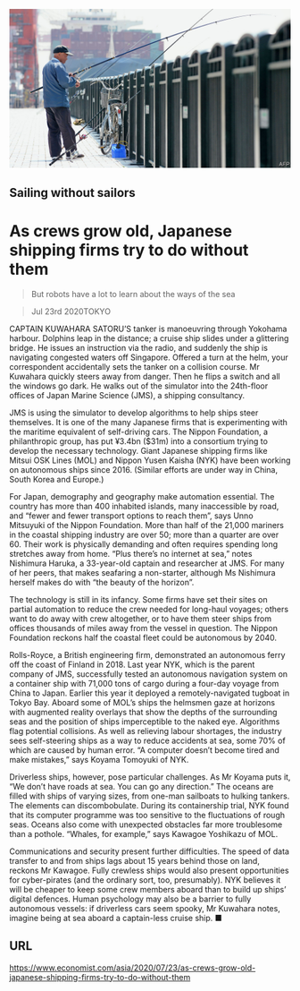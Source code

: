 ![](./images/20200725_ASP007_0.jpg)

## Sailing without sailors

# As crews grow old, Japanese shipping firms try to do without them

> But robots have a lot to learn about the ways of the sea

> Jul 23rd 2020TOKYO

CAPTAIN KUWAHARA SATORU’S tanker is manoeuvring through Yokohama harbour. Dolphins leap in the distance; a cruise ship slides under a glittering bridge. He issues an instruction via the radio, and suddenly the ship is navigating congested waters off Singapore. Offered a turn at the helm, your correspondent accidentally sets the tanker on a collision course. Mr Kuwahara quickly steers away from danger. Then he flips a switch and all the windows go dark. He walks out of the simulator into the 24th-floor offices of Japan Marine Science (JMS), a shipping consultancy.

JMS is using the simulator to develop algorithms to help ships steer themselves. It is one of the many Japanese firms that is experimenting with the maritime equivalent of self-driving cars. The Nippon Foundation, a philanthropic group, has put ¥3.4bn ($31m) into a consortium trying to develop the necessary technology. Giant Japanese shipping firms like Mitsui OSK Lines (MOL) and Nippon Yusen Kaisha (NYK) have been working on autonomous ships since 2016. (Similar efforts are under way in China, South Korea and Europe.)

For Japan, demography and geography make automation essential. The country has more than 400 inhabited islands, many inaccessible by road, and “fewer and fewer transport options to reach them”, says Unno Mitsuyuki of the Nippon Foundation. More than half of the 21,000 mariners in the coastal shipping industry are over 50; more than a quarter are over 60. Their work is physically demanding and often requires spending long stretches away from home. “Plus there’s no internet at sea,” notes Nishimura Haruka, a 33-year-old captain and researcher at JMS. For many of her peers, that makes seafaring a non-starter, although Ms Nishimura herself makes do with “the beauty of the horizon”.

The technology is still in its infancy. Some firms have set their sites on partial automation to reduce the crew needed for long-haul voyages; others want to do away with crew altogether, or to have them steer ships from offices thousands of miles away from the vessel in question. The Nippon Foundation reckons half the coastal fleet could be autonomous by 2040.

Rolls-Royce, a British engineering firm, demonstrated an autonomous ferry off the coast of Finland in 2018. Last year NYK, which is the parent company of JMS, successfully tested an autonomous navigation system on a container ship with 71,000 tons of cargo during a four-day voyage from China to Japan. Earlier this year it deployed a remotely-navigated tugboat in Tokyo Bay. Aboard some of MOL’s ships the helmsmen gaze at horizons with augmented reality overlays that show the depths of the surrounding seas and the position of ships imperceptible to the naked eye. Algorithms flag potential collisions. As well as relieving labour shortages, the industry sees self-steering ships as a way to reduce accidents at sea, some 70% of which are caused by human error. “A computer doesn’t become tired and make mistakes,” says Koyama Tomoyuki of NYK.

Driverless ships, however, pose particular challenges. As Mr Koyama puts it, “We don’t have roads at sea. You can go any direction.” The oceans are filled with ships of varying sizes, from one-man sailboats to hulking tankers. The elements can discombobulate. During its containership trial, NYK found that its computer programme was too sensitive to the fluctuations of rough seas. Oceans also come with unexpected obstacles far more troublesome than a pothole. “Whales, for example,” says Kawagoe Yoshikazu of MOL.

Communications and security present further difficulties. The speed of data transfer to and from ships lags about 15 years behind those on land, reckons Mr Kawagoe. Fully crewless ships would also present opportunities for cyber-pirates (and the ordinary sort, too, presumably). NYK believes it will be cheaper to keep some crew members aboard than to build up ships’ digital defences. Human psychology may also be a barrier to fully autonomous vessels: if driverless cars seem spooky, Mr Kuwahara notes, imagine being at sea aboard a captain-less cruise ship. ■

## URL

https://www.economist.com/asia/2020/07/23/as-crews-grow-old-japanese-shipping-firms-try-to-do-without-them
